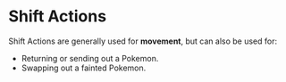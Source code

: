 # Shift Actions
Shift Actions are generally used for **movement**, but can also be used for:
+ Returning or sending out a Pokemon.
+ Swapping out a fainted Pokemon.